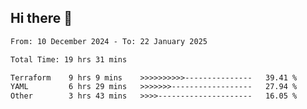 ## Hi there 👋

<!-- TECHNOLOGIES:START -->
<!-- TECHNOLOGIES:END -->

<!--START_SECTION:waka-->

```txt
From: 10 December 2024 - To: 22 January 2025

Total Time: 19 hrs 31 mins

Terraform    9 hrs 9 mins    >>>>>>>>>>---------------   39.41 %
YAML         6 hrs 29 mins   >>>>>>>------------------   27.94 %
Other        3 hrs 43 mins   >>>>---------------------   16.05 %
```

<!--END_SECTION:waka-->

